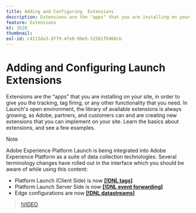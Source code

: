 ```yaml
---
title: Adding and Configuring  Extensions
description: Extensions are the "apps" that you are installing on your site, in order to give you the tracking, tag firing, or any other functionality that you need. In Launch's open environment, the library of available extensions is always growing, as Adobe, partners, and customers can and are creating new extensions that you can implement on your site. Learn the basics about extensions, and see a few examples. 
feature: Extensions
kt: 3528
thumbnail:
exl-id: c4115da3-d779-4fe8-90e5-32581fb968cb
---
```

# Adding and Configuring Launch Extensions

Extensions are the "apps" that you are installing on your site, in order to give you the tracking, tag firing, or any other functionality that you need. In Launch's open environment, the library of available extensions is always growing, as Adobe, partners, and customers can and are creating new extensions that you can implement on your site. Learn the basics about extensions, and see a few examples.

>[!NOTE]
>
>Adobe Experience Platform Launch is being integrated into Adobe Experience Platform as a suite of data collection technologies. Several terminology changes have rolled out in the interface which you should be aware of while using this content:
> * Platform Launch (Client Side) is now **[[!DNL tags]](https://experienceleague.adobe.com/docs/launch/using/home.html)** 
> * Platform Launch Server Side is now **[[!DNL event forwarding]](https://experienceleague.adobe.com/docs/launch/using/server-side-info/server-side-overview.html)** 
> * Edge configurations  are now **[[!DNL datastreams]](https://experienceleague.adobe.com/docs/experience-platform/edge/fundamentals/datastreams.html)**

>[!VIDEO](https://video.tv.adobe.com/v/28732/?quality=12&learn=on)
